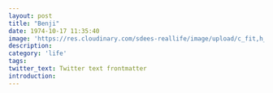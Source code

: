 ```yaml
---
layout: post
title: "Benji"
date: 1974-10-17 11:35:40
image: 'https://res.cloudinary.com/sdees-reallife/image/upload/c_fit,h_315,w_600/v1541670266/benji-couple.jpg'
description:
category: 'life'
tags:
twitter_text: Twitter text frontmatter
introduction:
---
```

